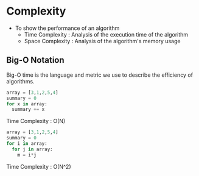 # Complexity
- To show the performance of an algorithm
  - Time Complexity :  Analysis of the execution time of the algorithm
  - Space Complexity : Analysis of the algorithm's memory usage
## Big-O Notation
Big-O time is the language and metric we use to describe the efficiency of algorithms. 
``` python
array = [3,1,2,5,4]
summary = 0
for x in array:
  summary += x
```
Time Complexity : O(N)
``` python
array = [3,1,2,5,4]
summary = 0
for i in array:
  for j in array:
    m = i*j
```
Time Complexity : O(N^2)

